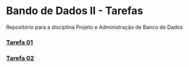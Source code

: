 # Bando de Dados II - Tarefas

Repositório para a disciplina Projeto e Administração de Banco de Dados

### [Tarefa 01](https://github.com/joanmdrs/database-tasks-II/blob/main/tarefas/t01/tarefa01.md)
### [Tarefa 02](https://github.com/joanmdrs/database-tasks-II/blob/main/tarefas/t02/tarefa02.md)
